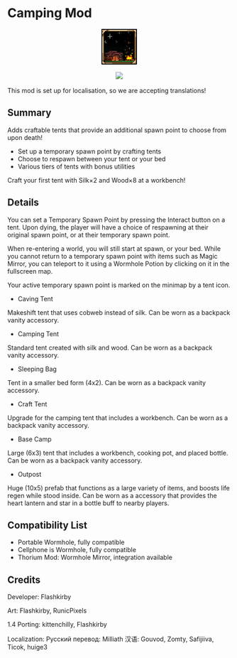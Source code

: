 ﻿# Camping Mod
<p align="center">
<img src="https://raw.githubusercontent.com/Flashkirby/CampingMod/master/icon.png"/>
</p>
<p align="center"><img src="http://i.imgur.com/kdcROYP.png"/></p>

This mod is set up for localisation, so we are accepting translations!

## Summary

Adds craftable tents that provide an additional spawn point to choose from upon death!

* Set up a temporary spawn point by crafting tents
* Choose to respawn between your tent or your bed
* Various tiers of tents with bonus utilities

Craft your first tent with Silk×2 and Wood×8 at a workbench!

## Details

You can set a Temporary Spawn Point by pressing the Interact button on a tent. Upon dying, the player will have a choice of respawning at their original spawn point, or at their temporary spawn point.

When re-entering a world, you will still start at spawn, or your bed. While you cannot return to a temporary spawn point with items such as Magic Mirror, you can teleport to it using a Wormhole Potion by clicking on it in the fullscreen map. 

Your active temporary spawn point is marked on the minimap by a tent icon. 

- Caving Tent

Makeshift tent that uses cobweb instead of silk. Can be worn as a backpack vanity accessory.

- Camping Tent

Standard tent created with silk and wood. Can be worn as a backpack vanity accessory.

- Sleeping Bag

Tent in a smaller bed form (4x2). Can be worn as a backpack vanity accessory.

- Craft Tent

Upgrade for the camping tent that includes a workbench. Can be worn as a backpack vanity accessory.

- Base Camp

Large (6x3) tent that includes a workbench, cooking pot, and placed bottle. Can be worn as a backpack vanity accessory.

- Outpost

Huge (10x5) prefab that functions as a large variety of items, and boosts life regen while stood inside.
Can be worn as a accessory that provides the heart lantern and star in a bottle buff to nearby players.

## Compatibility List
- Portable Wormhole, fully compatible
- Cellphone is Wormhole, fully compatible
- Thorium Mod: Wormhole Mirror, integration available

## Credits

Developer: Flashkirby

Art: Flashkirby, RunicPixels

1.4 Porting: kittenchilly, Flashkirby

Localization:
    Русский перевод: Milliath
    汉语: Gouvod, Zomty, Safijiiva, Ticok, huige3